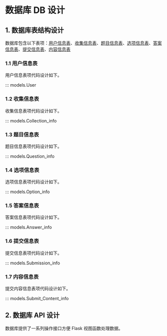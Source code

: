 # 数据库 DB 设计

## 1. 数据库表结构设计

数据库包含以下表项：[用户信息表](#11)、[收集信息表](#12)、[题目信息表](#13)、[选项信息表](#14)、[答案信息表](#15)、[提交信息表](#16)、[内容信息表](#17)

### 1.1 用户信息表

用户信息表项代码设计如下。

::: models.User

### 1.2 收集信息表

收集信息表项代码设计如下。

::: models.Collection_info

### 1.3 题目信息表

题目信息表项代码设计如下。

::: models.Question_info

### 1.4 选项信息表

选项信息表项代码设计如下。

::: models.Option_info

### 1.5 答案信息表

答案信息表项代码设计如下。

::: models.Answer_info

### 1.6 提交信息表

提交信息表项代码设计如下。

::: models.Submission_info

### 1.7 内容信息表

提交内容信息表项代码设计如下。

::: models.Submit_Content_info

## 2. 数据库 API 设计

数据库提供了一系列操作接口方便 Flask 视图函数处理数据。

